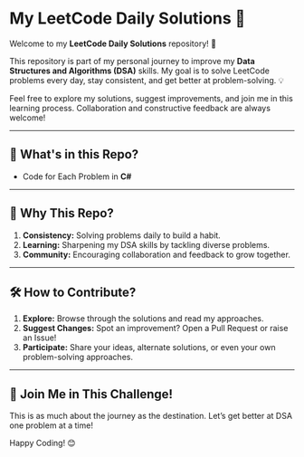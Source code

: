 # My LeetCode Daily Solutions 🚀

Welcome to my **LeetCode Daily Solutions** repository! 🌟  

This repository is part of my personal journey to improve my **Data Structures and Algorithms (DSA)** skills. My goal is to solve LeetCode problems every day, stay consistent, and get better at problem-solving. 💡  

Feel free to explore my solutions, suggest improvements, and join me in this learning process. Collaboration and constructive feedback are always welcome!

---

## 📌 What's in this Repo?

- Code for Each Problem in **C#**

---

## 🎯 Why This Repo?

1. **Consistency:** Solving problems daily to build a habit.  
2. **Learning:** Sharpening my DSA skills by tackling diverse problems.  
3. **Community:** Encouraging collaboration and feedback to grow together.  

---

## 🛠️ How to Contribute?

1. **Explore:** Browse through the solutions and read my approaches.  
2. **Suggest Changes:** Spot an improvement? Open a Pull Request or raise an Issue!  
3. **Participate:** Share your ideas, alternate solutions, or even your own problem-solving approaches.  

---

## 💪 Join Me in This Challenge!

This is as much about the journey as the destination. Let’s get better at DSA one problem at a time!  

Happy Coding! 😊

